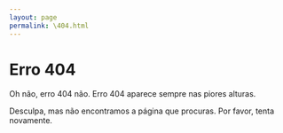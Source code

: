```yaml
---
layout: page
permalink: \404.html
---
```

# Erro 404
Oh não, erro 404 não. Erro 404 aparece sempre nas piores alturas.

Desculpa, mas não encontramos a página que procuras. Por favor, tenta novamente.
